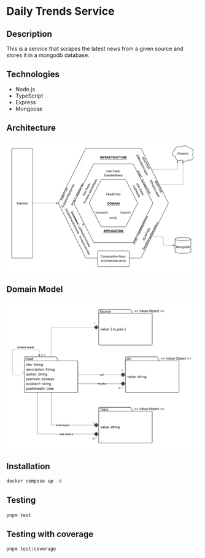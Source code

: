 # Daily Trends Service

## Description

This is a service that scrapes the latest news from a given source and stores it in a mongodb database.

## Technologies

- Node.js
- TypeScript
- Express
- Mongoose

## Architecture

![Architecture](./readme-assets/architecture-model.png)

## Domain Model

![Domain](./readme-assets/domain-model.png)

## Installation

```bash
docker compose up -d
```

## Testing
```bash
pnpm test
```

## Testing with coverage
```bash
pnpm test:coverage
```
